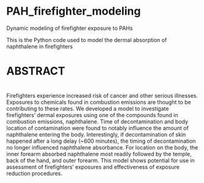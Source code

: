 # PAH_firefighter_modeling
Dynamic modeling of firefighter exposure to PAHs


This is the Python code used to model the dermal absorption of naphthalene in firefighters



# ABSTRACT
#	
#  
  Firefighters experience increased risk of cancer and other serious illnesses. Exposures to chemicals found in combustion emissions are thought to be contributing to these rates. We developed a model to investigate firefighters’ dermal exposures using one of the compounds found in combustion emissions, naphthalene. Time of decontamination and body location of contamination were found to notably influence the amount of naphthalene entering the body. Interestingly, if decontamination of skin happened after a long delay (~600 minutes), the timing of decontamination no longer influenced naphthalene absorbance. For location on the body, the inner forearm absorbed naphthalene most readily followed by the temple, back of the hand, and outer forearm. This model shows potential for use in assessment of firefighters’ exposures and effectiveness of exposure reduction procedures.
